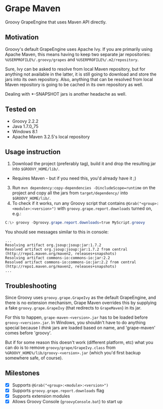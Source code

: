 Grape Maven
===========
Groovy GrapeEngine that uses Maven API directly.

Motivation
----------
Groovy's default GrapeEngine uses Apache Ivy.  If you are primarily using Apache Maven, this means having to keep two separate jar repositories: `%USERPROFILE%/.groovy/grapes` and `%USERPROFILE%/.m2/repository`.

Sure, Ivy can be asked to resolve from local Maven repository, but for anything not available in the latter, it is still going to download and store the jars into its own repository.  Also, anything that can be resolved from local Maven repository is going to be cached in its own repository as well.

Dealing with *-SNAPSHOT jars is another headache as well.

Tested on
---------
- Groovy 2.2.2
- Java 1.7.0_75
- Windows 8.1
- Apache Maven 3.2.5's local repository

Usage instruction
-----------------
1. Download the project (preferably tag), build it and drop the resulting jar into `$GROOVY_HOME/lib/`.
  - Requires Maven - but if you need this, you'd already have it ;)
3. Run `mvn dependency:copy-dependencies -DincludeScope=runtime` on the project and copy all the jars from `target/dependency/` into `$GROOVY_HOME/lib/`.
4. To check if it works, run any Groovy script that contains `@Grab("<group>:<module>:<version>")` with `groovy.grape.report.downloads` turned on, e.g.:
```powershell
C:\> groovy -Dgroovy.grape.report.downloads=true MyScript.groovy
```
You should see messages similar to this in console:
```
...
Resolving artifact org.jsoup:jsoup:jar:1.7.2
Resolved artifact org.jsoup:jsoup:jar:1.7.2 from central (http://repo1.maven.org/maven2, releases+snapshots)
Resolving artifact commons-io:commons-io:jar:2.2
Resolved artifact commons-io:commons-io:jar:2.2 from central (http://repo1.maven.org/maven2, releases+snapshots)
...
```

Troubleshooting
---------------
Since Groovy uses `groovy.grape.GrapeIvy` as the default GrapeEngine, and there is no extension mechanism, Grape Maven overrides this by supplying a fake `groovy.grape.GrapeIvy` (that redirects to `GrapeMaven`) in its jar.

For this to happen, `grape-maven-<version>.jar` has to be loaded before `groovy-<version>.jar`.  In Windows, you shouldn't have to do anything special because I *think* jars are loaded based on name, and 'grape-maven' comes before 'groovy'.

But if for some reason this doesn't work (different platform, etc) what you can do is to remove `groovy/grape/GrapeIvy.class` from `%GROOVY_HOME%/lib/groovy-<version>.jar` (which you'd first backup somewhere safe, of course).

Milestones
----------
- [x] Supports `@Grab("<group>:<module>:<version>")`
- [x] Supports `groovy.grape.report.downloads` flag
- [x] Supports extension modules
- [x] Allows Groovy Console (`groovyConsole.bat`) to start up